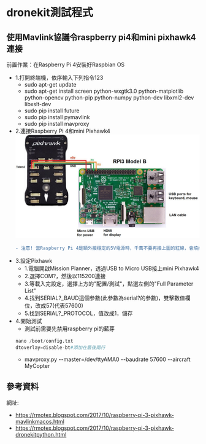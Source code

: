 # dronekit測試程式

## 使用Mavlink協議令raspberry pi4和mini pixhawk4連接
前置作業：在Raspberry Pi 4安裝好Raspbian OS
+ 1.打開終端機，依序輸入下列指令123
    + sudo apt-get update
    + sudo apt-get install screen python-wxgtk3.0 python-matplotlib python-opencv python-pip python-numpy python-dev libxml2-dev libxslt-dev
    + sudo pip install future
    + sudo pip install pymavlink
    + sudo pip install mavproxy 
+ 2.連接Raspberry Pi 4和mini Pixhawk4
    ![連接Raspberry Pi 3和Pixhawk](image/RaspberryPi_Pixhawk_wiring1.jpg)
    ```diff
    - 注意! 當Raspberry Pi 4是額外接穩定的5V電源時，千萬不要再接上圖的紅線，會燒掉
    ```
+ 3.設定Pixhawk
    + 1.電腦開啟Mission Planner，透過USB to Micro USB接上mini Pixhawk4
    + 2.選擇COM?，然後以115200連接
    + 3.等載入完設定，選擇上方的"配置/測試"，點選左側的"Full Parameter List"
    + 4.找到SERIAL?_BAUD這個參數(此參數為serial?的參數)，雙擊數值欄位，改成57(代表57600)
    + 5.找到SERIAL?_PROTOCOL，值改成1，儲存
+ 4.開始測試
    + 測試前需要先禁用raspberry pi的藍芽 
    ```py
    nano /boot/config.txt
    dtoverlay=disable-bt#添加在最後兩行
    ```
    + mavproxy.py --master=/dev/ttyAMA0 --baudrate 57600 --aircraft MyCopter



## 參考資料
網址:
+ https://rmotex.blogspot.com/2017/10/raspberry-pi-3-pixhawk-mavlinkmacos.html
+ https://rmotex.blogspot.com/2017/10/raspberry-pi-3-pixhawk-dronekitpython.html
